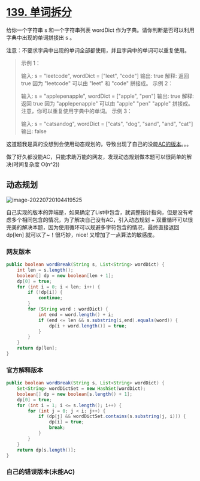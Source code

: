# [139. 单词拆分](https://leetcode.cn/problems/word-break/)

给你一个字符串 s 和一个字符串列表 wordDict 作为字典。请你判断是否可以利用字典中出现的单词拼接出 s 。

注意：不要求字典中出现的单词全部都使用，并且字典中的单词可以重复使用。

> 示例 1：
>
> 输入: s = "leetcode", wordDict = ["leet", "code"]
> 输出: true
> 解释: 返回 true 因为 "leetcode" 可以由 "leet" 和 "code" 拼接成。
> 示例 2：
>
> 输入: s = "applepenapple", wordDict = ["apple", "pen"]
> 输出: true
> 解释: 返回 true 因为 "applepenapple" 可以由 "apple" "pen" "apple" 拼接成。
>      注意，你可以重复使用字典中的单词。
> 示例 3：
>
> 输入: s = "catsandog", wordDict = ["cats", "dog", "sand", "and", "cat"]
> 输出: false

这道题我是真的没想到会使用动态规划的，导致出现了自己的没能[AC的版本](#自己的错误版本(未能AC))。。。

做了好久都没能AC，只能求助万能的网友，发现动态规划做本题可以很简单的解决(时间复杂度 O(n^2))

## 动态规划

![image-20220720104419525](http://rloqc3ngo.hd-bkt.clouddn.com/image-20220720104419525.png)

自己实现的版本的弊端是，如果确定了List中包含，就调整指针指向，但是没有考虑多个相同包含的情况，为了解决自己没有AC，引入动态规划 + 双重循环可以很完美的解决本题，因为使用循环可以规避多字符包含的情况，最终直接返回 dp[len] 就可以了~！很巧妙，nice! 又增加了一点算法的敏感度。

### 网友版本

```java
public boolean wordBreak(String s, List<String> wordDict) {
    int len = s.length();
    boolean[] dp = new boolean[len + 1];
    dp[0] = true;
    for (int i = 0; i < len; i++) {
        if (!dp[i]) {
            continue;
        }
        for (String word : wordDict) {
            int end = word.length() + i;
            if (end <= len && s.substring(i,end).equals(word)) {
                dp[i + word.length()] = true;
            }
        }
    }
    return dp[len];
}
```



### 官方解释版本

```java
public boolean wordBreak(String s, List<String> wordDict) {
    Set<String> wordDictSet = new HashSet(wordDict);
    boolean[] dp = new boolean[s.length() + 1];
    dp[0] = true;
    for (int i = 1; i <= s.length(); i++) {
        for (int j = 0; j < i; j++) {
            if (dp[j] && wordDictSet.contains(s.substring(j, i))) {
                dp[i] = true;
                break;
            }
        }
    }
    return dp[s.length()];
}
```



### 自己的错误版本(未能AC)